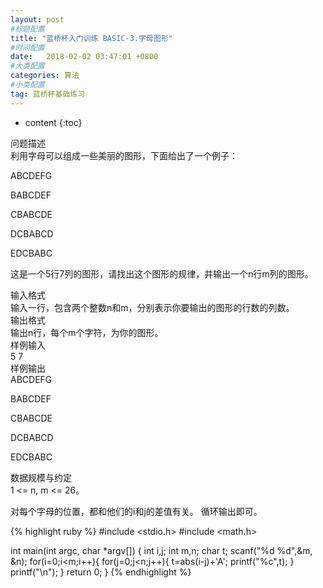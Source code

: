 ```yaml
---
layout: post
#标题配置
title: "蓝桥杯入门训练 BASIC-3.字母图形"
#时间配置
date:   2018-02-02 03:47:01 +0800
#大类配置
categories: 算法
#小类配置
tag: 蓝桥杯基础练习
---
```


* content
{:toc}
  


问题描述  
利用字母可以组成一些美丽的图形，下面给出了一个例子：  

ABCDEFG  

BABCDEF  

CBABCDE  

DCBABCD  

EDCBABC  

这是一个5行7列的图形，请找出这个图形的规律，并输出一个n行m列的图形。  

输入格式  
输入一行，包含两个整数n和m，分别表示你要输出的图形的行数的列数。  
输出格式  
输出n行，每个m个字符，为你的图形。  
样例输入  
5 7  
样例输出  
ABCDEFG  

BABCDEF  

CBABCDE  

DCBABCD  

EDCBABC  

数据规模与约定  
1 <= n, m <= 26。  
  
  
  
  
  
对每个字母的位置，都和他们的i和j的差值有关。  循环输出即可。  
  
  
    
  
{% highlight ruby %}
#include <stdio.h>
#include <math.h>

int main(int argc, char *argv[]) {
	int i,j;
	int m,n;
	char t;
	scanf("%d %d",&m, &n);
	for(i=0;i<m;i++){
		for(j=0;j<n;j++){
			t=abs(i-j)+'A';
			printf("%c",t);
		}
			printf("\n");
	}
	return 0;
}
{% endhighlight %}